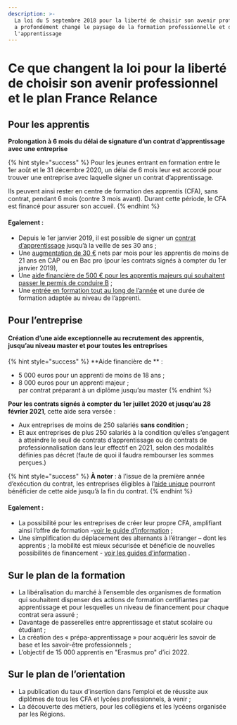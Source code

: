 ```yaml
---
description: >-
  La loi du 5 septembre 2018 pour la liberté de choisir son avenir professionnel
  a profondément changé le paysage de la formation professionnelle et de
  l'apprentissage
---
```


# Ce que changent la loi pour la liberté de choisir son avenir professionnel et le plan France Relance

## Pour les apprentis

**Prolongation à 6 mois du délai de signature d’un contrat d’apprentissage avec une entreprise**

{% hint style="success" %}
Pour les jeunes entrant en formation entre le 1er août et le 31 décembre 2020, un délai de 6 mois leur est accordé pour trouver une entreprise avec laquelle signer un contrat d’apprentissage.

Ils peuvent ainsi rester en centre de formation des apprentis (CFA), sans contrat, pendant 6 mois (contre 3 mois avant). Durant cette période, le CFA est financé pour assurer son accueil.
{% endhint %}

#### Egalement :

* Depuis le 1er janvier 2019, il est possible de signer un [contrat d’apprentissage](https://travail-emploi.gouv.fr/formation-professionnelle/formation-en-alternance-10751/apprentissage/contrat-apprentissage) jusqu’à la veille de ses 30 ans ;
* Une [augmentation de 30 €](https://travail-emploi.gouv.fr/formation-professionnelle/formation-en-alternance-10751/) nets par mois pour les apprentis de moins de 21 ans en CAP ou en Bac pro (pour les contrats signés à compter du 1er janvier 2019),
* Une [aide financière de 500 € pour les apprentis majeurs qui souhaitent passer le permis de conduire B](https://travail-emploi.gouv.fr/formation-professionnelle/formation-en-alternance-10751/apprentissage/apprentis-aide-permis) ;
* Une [entrée en formation tout au long de l’année](https://travail-emploi.gouv.fr/formation-professionnelle/formation-en-alternance-10751/apprentissage/contrat-apprentissage) et une durée de formation adaptée au niveau de l’apprenti.

## Pour l’entreprise

#### Création d’une aide exceptionnelle au recrutement des apprentis, jusqu’au niveau master et pour toutes les entreprises

{% hint style="success" %}
**Aide financière de ** :

* 5 000 euros pour un apprenti de moins de 18 ans ;
* 8 000 euros pour un apprenti majeur ;\
  par contrat préparant à un diplôme jusqu’au master
{% endhint %}

**Pour les contrats signés à compter du 1er juillet 2020 et jusqu’au 28 février 2021**, cette aide sera versée :

* Aux entreprises de moins de 250 salariés **sans condition** ;
* Et aux entreprises de plus 250 salariés à la condition qu’elles s’engagent à atteindre le seuil de contrats d’apprentissage ou de contrats de professionnalisation dans leur effectif en 2021, selon des modalités définies pas décret (faute de quoi il faudra rembourser les sommes perçues.)

{% hint style="success" %}
**À noter** : à l’issue de la première année d’exécution du contrat, les entreprises éligibles à l’[aide unique](https://travail-emploi.gouv.fr/formation-professionnelle/entreprise-et-alternance/aide-unique) pourront bénéficier de cette aide jusqu’à la fin du contrat.
{% endhint %}

#### Egalement :

* La possibilité pour les entreprises de créer leur propre CFA, amplifiant ainsi l’offre de formation -[voir le guide d’information](https://travail-emploi.gouv.fr/demarches-ressources-documentaires/documentation-et-publications-officielles/guides/article/kit-ouvrir-votre-propre-centre-de-formation-d-apprentis-cfa) ;
* Une simplification du déplacement des alternants à l’étranger – dont les apprentis ; la mobilité est mieux sécurisée et bénéficie de nouvelles possibilités de financement - [voir les guides d’information](https://travail-emploi.gouv.fr/demarches-ressources-documentaires/documentation-et-publications-officielles/guides/kits-mobilite-alternance) .

## **Sur le plan de la formation**

* La libéralisation du marché à l’ensemble des organismes de formation qui souhaitent dispenser des actions de formation certifiantes par apprentissage et pour lesquelles un niveau de financement pour chaque contrat sera assuré ;
* Davantage de passerelles entre apprentissage et statut scolaire ou étudiant ;
* La création des « prépa-apprentissage » pour acquérir les savoir de base et les savoir-être professionnels ;
* L’objectif de 15 000 apprentis en "Erasmus pro" d’ici 2022.

## **Sur le plan de l’orientation**

* La publication du taux d’insertion dans l’emploi et de réussite aux diplômes de tous les CFA et lycées professionnels, à venir ;
* La découverte des métiers, pour les collégiens et les lycéens organisée par les Régions.

